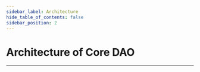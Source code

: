```yaml
---
sidebar_label: Architecture
hide_table_of_contents: false
sidebar_position: 2
---
```


# Architecture of Core DAO
---
